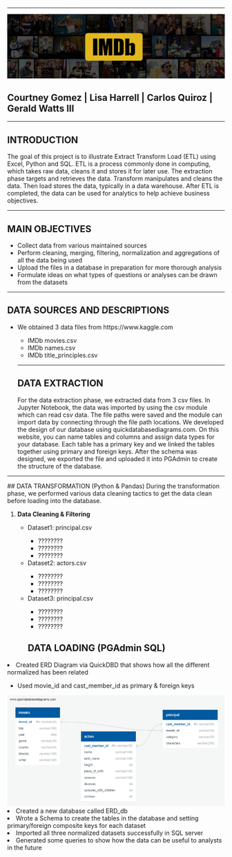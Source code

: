<hr>
<img src="Images/IMDb_Header.jpg" class="center">
<p><h2>Courtney Gomez  |  Lisa Harrell  |  Carlos Quiroz  | Gerald Watts III </h1></p>
<hr>

## INTRODUCTION

The goal of this project is to illustrate Extract Transform Load (ETL) using Excel, Python and SQL.  ETL is a process commonly done in computing, which takes raw data, cleans it and stores it for later use.  The extraction phase targets and retrieves the data.  Transform manipulates and cleans the data. Then load stores the data, typically in a data warehouse. After ETL is completed, the data can be used for analytics to help achieve business objectives.  
<hr>

## MAIN OBJECTIVES
<ul>
    <li>Collect data  from various maintained sources </li>
    <li>Perform cleaning, merging, filtering, normalization and aggregations of all the data being used</li>
    <li>Upload the files in a database in preparation for more thorough analysis</li>
    <li>Formulate ideas on what types of questions or analyses can be drawn from the datasets</li>
</ul>
<hr>

## DATA SOURCES AND DESCRIPTIONS
<ul>
<li>We obtained 3 data files from https://www.kaggle.com </li>
    <ul>
    <li>IMDb movies.csv</li>
    <li>IMDb names.csv</li>
    <li>IMDb title_principles.csv</li>
</ul>
<hr>

## DATA EXTRACTION
For the data extraction phase, we extracted data from 3 csv files.  In Jupyter Notebook, the data was imported by using the csv module which can read csv data.  The file paths were saved and the module can import data by connecting through the file path locations.  We developed the design of our database using quickdatabasediagrams.com.  On this website, you can name tables and columns and assign data types for your database.  Each table has a primary key and we linked the tables together using primary and foreign keys.  After the schema was designed, we exported the file and uploaded it into PGAdmin to create the structure of the database.
</ul>
<hr>
</ol>
## DATA TRANSFORMATION (Python & Pandas)
During the transformation phase, we performed various data cleaning tactics to get the data clean before loading into the database.  
<ol>
    <li><strong>Data Cleaning & Filtering</strong></li>
        <ul>
            <li>Dataset1: principal.csv </li>
                <ul>
                    <li>????????</li>
                    <li>????????</li>
                    <li>????????</li>
                </ul>
            <li>Dataset2: actors.csv </li>
                <ul>
                    <li>????????</li>
                    <li>????????</li>
                    <li>????????</li>
                </ul>
            <li>Dataset3: principal.csv </li>
                <ul>
                    <li>????????</li>
                    <li>????????</li>
                    <li>????????</li>
                </ul>


## DATA LOADING (PGAdmin SQL)
</ol>
    <li>Created ERD Diagram via QuickDBD that shows how all the different normalized has been related</li>
        <ul>
            <li>Used movie_id and cast_member_id as primary & foreign keys</li>
        </ul>
    
<img src="Images/ERD.png" class="center"/>    
    <li>Created a new database called ERD_db</li>
    <li>Wrote a Schema to create the tables in the database and setting primary/foreign composite keys for each dataset</li>
    <li>Imported all three normalized datasets successfully in SQL server </li>
    <li>Generated some queries to show how the data can be useful to analysts in the future</li>

